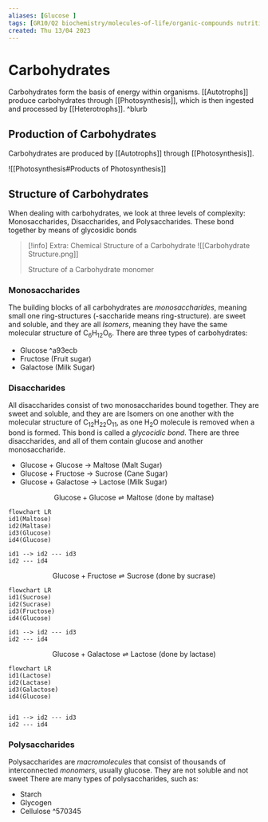 ```yaml
---
aliases: [Glucose ]
tags: [GR10/Q2 biochemistry/molecules-of-life/organic-compounds nutrition ]
created: Thu 13/04 2023
---
```

# Carbohydrates
Carbohydrates form the basis of energy within organisms. [[Autotrophs]] produce carbohydrates through [[Photosynthesis]], which is then ingested and processed by [[Heterotrophs]].  ^blurb

## Production of Carbohydrates
Carbohydrates are produced by [[Autotrophs]] through [[Photosynthesis]]. 

![[Photosynthesis#Products of Photosynthesis]]

## Structure of Carbohydrates
When dealing with carbohydrates, we look at three levels of complexity: Monosaccharides, Disaccharides, and Polysaccharides. These bond together by means of glycosidic bonds

> [!info] Extra: Chemical Structure of a Carbohydrate
> ![[Carbohydrate Structure.png]]
> 
> Structure of a Carbohydrate monomer

### Monosaccharides
The building blocks of all carbohydrates are *monosaccharides*, meaning small one ring-structures (-saccharide means ring-structure).  are sweet and soluble, and they are all *Isomers*, meaning they have the same molecular structure of C<sub>6</sub>H<sub>12</sub>O<sub>6</sub>. 
There are three types of carbohydrates:
- Glucose ^a93ecb
- Fructose (Fruit sugar)
- Galactose (Milk Sugar)

### Disaccharides
All disaccharides consist of two monosaccharides bound together. They are sweet and soluble, and they are are Isomers on one another with the molecular structure of C<sub>12</sub>H<sub>22</sub>O<sub>11</sub>, as one H<sub>2</sub>O molecule is removed when a bond is formed. This bond is called a *glycocidic bond*. 
There are three disaccharides, and all of them contain glucose and another monosaccharide.
- Glucose + Glucose → Maltose (Malt Sugar)
- Glucose + Fructose → Sucrose (Cane Sugar)
- Glucose + Galactose → Lactose (Milk Sugar)

$$ 
\textrm{Glucose} + \textrm{Glucose} ⇌ \textrm{Maltose} \textrm{ (done by maltase)}
$$
```mermaid
flowchart LR
id1(Maltose)
id2(Maltase)
id3(Glucose)
id4(Glucose)

id1 --> id2 --- id3
id2 --- id4
```

$$
\textrm{Glucose} + \textrm{Fructose} ⇌ \textrm{Sucrose} \textrm{ (done by sucrase)}
$$
```mermaid
flowchart LR
id1(Sucrose)
id2(Sucrase)
id3(Fructose)
id4(Glucose)

id1 --> id2 --- id3
id2 --- id4
```

$$
\textrm{Glucose} + \textrm{Galactose} ⇌ \textrm{Lactose} \textrm{ (done by lactase)}
$$
```mermaid
flowchart LR
id1(Lactose)
id2(Lactase)
id3(Galactose)
id4(Glucose)


id1 --> id2 --- id3
id2 --- id4
```




### Polysaccharides
Polysaccharides are *macromolecules* that consist of thousands of interconnected *monomers*, usually glucose. They are not soluble and not sweet
There are many types of polysaccharides, such as:
- Starch
- Glycogen
- Cellulose ^570345